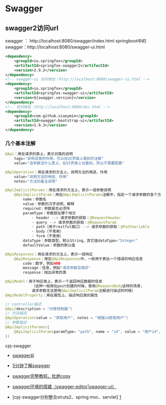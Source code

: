# Swagger
<!-- @author DHJT 2018-09-28 -->

## swagger2访问url
swagger ： http://localhost:8080/swagger/index.html
springboot中的swagger：http://localhost:8080/swagger-ui.html

```xml
<dependency>
    <groupId>io.springfox</groupId>
    <artifactId>springfox-swagger2</artifactId>
    <version>2.9.2</version>
</dependency>
<!-- swagger-ui 访问地址：http://localhost:8080/swagger-ui.html -->
<dependency>
    <groupId>io.springfox</groupId>
    <artifactId>springfox-swagger-ui</artifactId>
    <version>${swagger.version}</version>
</dependency>
<!-- 访问地址：http://localhost:8080/doc.html -->
<dependency>
    <groupId>com.github.xiaoymin</groupId>
    <artifactId>swagger-bootstrap-ui</artifactId>
    <version>1.9.3</version>
</dependency>
```

### 几个基本注解
```java
@Api：用在请求的类上，表示对类的说明
    tags="说明该类的作用，可以在UI界面上看到的注解"
    value="该参数没什么意义，在UI界面上也看到，所以不需要配置"

@ApiOperation：用在请求的方法上，说明方法的用途、作用
    value="说明方法的用途、作用"
    notes="方法的备注说明"

@ApiImplicitParams：用在请求的方法上，表示一组参数说明
    @ApiImplicitParam：用在@ApiImplicitParams注解中，指定一个请求参数的各个方面
        name：参数名
        value：参数的汉字说明、解释
        required：参数是否必须传
        paramType：参数放在哪个地方
            · header --> 请求参数的获取：@RequestHeader
            · query --> 请求参数的获取：@RequestParam
            · path（用于restful接口）--> 请求参数的获取：@PathVariable
            · body（不常用）
            · form（不常用）
        dataType：参数类型，默认String，其它值dataType="Integer"
        defaultValue：参数的默认值

@ApiResponses：用在请求的方法上，表示一组响应
    @ApiResponse：用在@ApiResponses中，一般用于表达一个错误的响应信息
        code：数字，例如400
        message：信息，例如"请求参数没填好"
        response：抛出异常的类

@ApiModel：用于响应类上，表示一个返回响应数据的信息
            （这种一般用在post创建的时候，使用@RequestBody这样的场景，
            请求参数无法使用@ApiImplicitParam注解进行描述的时候）
@ApiModelProperty：用在属性上，描述响应类的属性

// controller描述
@Api(description = "问卷控制器")
// 方法描述
@ApiOperation(value = "获取用户", notes = "根据id获取用户")
// 参数描述
@ApiImplicitParams({
    @ApiImplicitParam(paramType= "path", name = "id", value = "用户id", required = true, dataType = "Integer")
})
```

cpj-swagger
- [swagger4j](https://github.com/cpjit/swagger)

- [5分钟了解swagger](https://blog.csdn.net/i6448038/article/details/77622977)
- [swagger完整教程。杜绝copy](https://blog.csdn.net/qq_32446775/article/details/75546553)
- [swagger环境的搭建（swagger-editor|swagger-ui）](https://blog.csdn.net/ron03129596/article/details/53559803)
- [cpj-swagger分别整合struts2、spring mvc、servlet] [1]

[1]: http://www.cnblogs.com/jiafuwei/p/6252632.html 'cpj-swagger分别整合struts2、spring mvc、servlet'
[2]: https://segmentfault.com/a/1190000019273239 'springboot2.x集成swagger'
